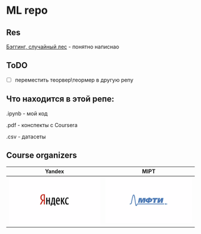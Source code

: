 # ML repo

## Res
[Бэггинг, случайный лес](https://habr.com/ru/company/ods/blog/324402/#1-begging) - понятно написнао

## ToDO 
- [ ] переместить теорвер\теормер в другую репу  

## Что находится в этой репе:

.ipynb - мой код

.pdf - конспекты с Coursera

.csv - датасеты

## Course organizers
Yandex |  MIPT
:-------------------------:|:-------------------------:
![](./images/yandex.png)  |  ![](./images/mipt.png)
